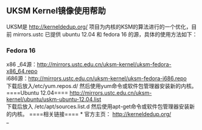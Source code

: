 ---
---

## UKSM Kernel镜像使用帮助

UKSM是 <http://kerneldedup.org/> 项目为内核的KSM的算法进行的一个优化，目前 mirrors.ustc 已提供 ubuntu 12.04 和 fedora 16 的源，具体的使用方法如下： 

### Fedora 16

x86 _64源：<http://mirrors.ustc.edu.cn/uksm-kernel/uksm-fedora-x86_64.repo>   
i686源：<http://mirrors.ustc.edu.cn/uksm-kernel/uksm-fedora-i686.repo>   
下载后放入/etc/yum.repos.d/ 然后使用yum命令或软件包管理器安装新的内核。 ====Ubuntu 12.04==== <http://mirrors.ustc.edu.cn/uksm-kernel/ubuntu/uskm-ubuntu-12.04.list>   
下载后放入 /etc/apt/sources.list.d 然后使用apt-get命令或软件包管理器安装新的内核。 ====相关链接==== * 官方主页： <http://kerneldedup.org/>   
_

